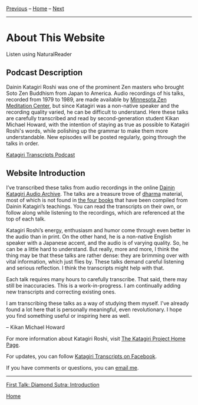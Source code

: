 <a name="0"></a>
[Previous](index) – 
[Home](index) – 
[Next](1979-05-09-Diamond-Sutra-Introduction#0)

---
# About This Website

<a class="nr-custom-trigger">Listen using NaturalReader</a>

## Podcast Description

Dainin Katagiri Roshi was one of the prominent Zen masters who brought Soto Zen Buddhism from Japan to America. Audio recordings of his talks, recorded from 1979 to 1989, are made available by [Minnesota Zen Meditation Center](http://www.mnzencenter.org/katagiri_talks.php), but since Katagiri was a non-native speaker and the recording quality varied, he can be difficult to understand. Here these talks are carefully transcribed and read by second-generation student Kikan Michael Howard, with the intention of staying as true as possible to Katagiri Roshi's words, while polishing up the grammar to make them more understandable. New episodes will be posted regularly, going through the talks in order.

[Katagiri Transcripts Podcast](https://katagiritranscripts.podbean.com)

## Website Introduction

I’ve transcribed these talks from audio recordings in the online [Dainin Katagiri Audio Archive](http://www.mnzencenter.org/katagiri_talks.php). The talks are a treasure trove of [dharma](glossary#dharma) material, most of which is not found in [the four books](resources#katagiri-books) that have been compiled from Dainin Katagiri’s teachings. You can read the transcripts on their own, or follow along while listening to the recordings, which are referenced at the top of each talk. 

Katagiri Roshi’s energy, enthusiasm and humor come through even better in the audio than in print. On the other hand, he is a non-native English speaker with a Japanese accent, and the audio is of varying quality. So, he can be a little hard to understand. But really, more and more, I think the thing may be that these talks are rather dense: they are brimming over with vital information, which just flies by. These talks demand careful listening and serious reflection. I think the transcripts might help with that.

Each talk requires many hours to carefully transcribe. That said, there may still be inaccuracies. This is a work-in-progress. I am continually adding new transcripts and correcting existing ones.

I am transcribing these talks as a way of studying them myself. I've already found a lot here that is personally meaningful, even revolutionary. I hope you find something useful or inspiring here as well.

  – Kikan Michael Howard

For more information about Katagiri Roshi, visit [The Katagiri Project Home Page](http://www.mnzencenter.org/katagiri/).

For updates, you can follow [Katagiri Transcripts on Facebook](https://www.facebook.com/KatagiriTranscripts).

If you have comments or questions, you can [email me](mailto:michaelhoward@mac.com).

---
[First Talk: Diamond Sutra: Introduction](1979-05-09-Diamond-Sutra-Introduction#0)

[Home](index#0)

<script src="https://webreader.naturalreaders.com/nr-webreader.js" defer></script>
<script>
    window.addEventListener("DOMContentLoaded", function() {
        if (typeof NRWebReader != 'undefined') {
            window['NRWebReader'] = new NRWebReader({
            widget_id: "p2syo58kbw"  // DO NOT REMOVE. This is your widget ID for your WebReader
            });
        }
    }); 
</script>
